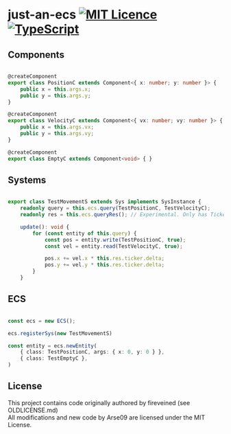 # just-an-ecs [![MIT Licence](https://badges.frapsoft.com/os/mit/mit.svg?v=103)](https://opensource.org/licenses/mit-license.php) [![TypeScript](https://badges.frapsoft.com/typescript/code/typescript.svg?v=101)](https://github.com/ellerbrock/typescript-badges/)

## Components

``` typescript

@createComponent
export class PositionC extends Component<{ x: number; y: number }> {
    public x = this.args.x;
    public y = this.args.y;
}

@createComponent
export class VelocityC extends Component<{ vx: number; vy: number }> {
    public x = this.args.vx;
    public y = this.args.vy;
}

@createComponent
export class EmptyC extends Component<void> { }

```

## Systems

``` typescript

export class TestMovementS extends Sys implements SysInstance {
    readonly query = this.ecs.query(TestPositionC, TestVelocityC);
    readonly res = this.ecs.queryRes(); // Experimental. Only has Ticker right now;

    update(): void {
        for (const entity of this.query) {
            const pos = entity.write(TestPositionC, true);
            const vel = entity.read(TestVelocityC, true);

            pos.x += vel.x * this.res.ticker.delta;
            pos.y += vel.y * this.res.ticker.delta;
        }
    }


```

## ECS

``` typescript

const ecs = new ECS();

ecs.registerSys(new TestMovementS)

const entity = ecs.newEntity(
    { class: TestPositionC, args: { x: 0, y: 0 } },
    { class: TestEmptyC },
)

```

## License

This project contains code originally authored by fireveined (see OLDLICENSE.md)  
All modifications and new code by Arse09 are licensed under the MIT License.
